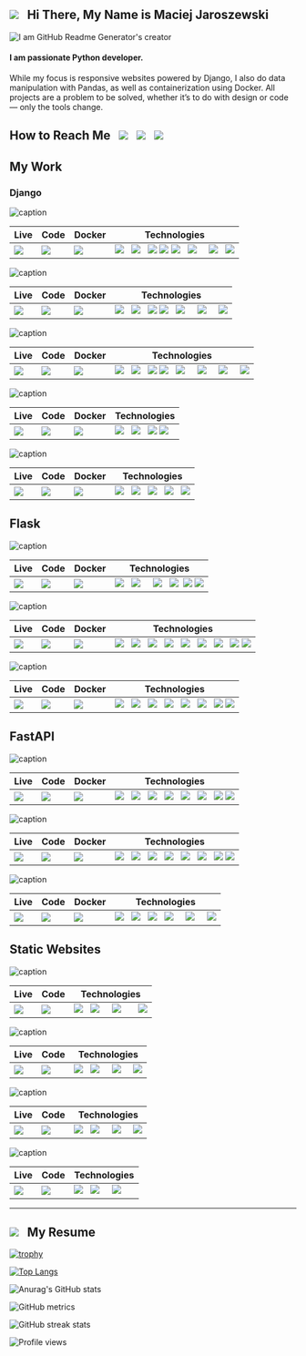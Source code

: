 

## <img src="https://github.com/mjaroszewski1979/mjaroszewski1979/blob/main/mj_20x20.png"> &nbsp; Hi There, My Name is Maciej Jaroszewski

![I am GitHub Readme Generator's creator](https://github.com/mjaroszewski1979/mjaroszewski1979/blob/main/banner_800x400.png)

#### I am passionate Python developer. 
While my focus is responsive websites powered by Django, I also do data manipulation with Pandas, as well as containerization using Docker. All projects are a problem to be solved, whether it’s to do with design or code — only the tools change.


## How to Reach Me &nbsp; [<img src="https://github.com/mjaroszewski1979/mjaroszewski1979/blob/main/fb_20x20.png">](https://www.facebook.com/profile.php?id=100058399907662) &nbsp; [<img src="https://github.com/mjaroszewski1979/mjaroszewski1979/blob/main/linkedin1.png">](https://www.linkedin.com/in/maciej-jaroszewski-0aa0451bb/) &nbsp; [<img src="https://github.com/mjaroszewski1979/mjaroszewski1979/blob/main/udemy_20x20.png">](https://www.udemy.com/user/maciej-jaroszewski-3/) 

## My Work
  
### Django

![caption](https://github.com/mjaroszewski1979/golden-cross-v1/blob/main/dg_mockup.png)
  
  Live | Code | Docker | Technologies
  ---- | ---- | ------ | ------------
  [<img src="https://github.com/mjaroszewski1979/mjaroszewski1979/blob/main/pyan1.png">](http://taurustrading.pythonanywhere.com/) | [<img src="https://github.com/mjaroszewski1979/mjaroszewski1979/blob/main/github_g.png">](https://github.com/mjaroszewski1979/golden-cross-v1) | [<img src="https://github.com/mjaroszewski1979/mjaroszewski1979/blob/main/docker_g.png">](https://hub.docker.com/r/maciej1245/rides_shop) | <img src="https://github.com/mjaroszewski1979/mjaroszewski1979/blob/main/python_g.png"> &nbsp; <img src="https://github.com/mjaroszewski1979/mjaroszewski1979/blob/main/django_g.png"> &nbsp; <img src="https://github.com/mjaroszewski1979/mjaroszewski1979/blob/main/pandas.png"> <img src="https://github.com/mjaroszewski1979/mjaroszewski1979/blob/main/html_g.png"> <img src="https://github.com/mjaroszewski1979/mjaroszewski1979/blob/main/css_g.png"> &nbsp; <img src="https://github.com/mjaroszewski1979/mjaroszewski1979/blob/main/htmlup.png"> &nbsp; &nbsp; <img src="https://github.com/mjaroszewski1979/mjaroszewski1979/blob/main/js1.png"> &nbsp; <img src="https://github.com/mjaroszewski1979/mjaroszewski1979/blob/main/chimp.png"> 

![caption](https://github.com/mjaroszewski1979/rides-shop-v1/blob/main/rides_mockup.png)
  
  Live | Code | Docker | Technologies
  ---- | ---- | ------ | ------------
  [<img src="https://github.com/mjaroszewski1979/mjaroszewski1979/blob/main/heroku_g.png">](https://rides-shop.herokuapp.com/) | [<img src="https://github.com/mjaroszewski1979/mjaroszewski1979/blob/main/github_g.png">](https://github.com/mjaroszewski1979/rides-shop-v1) | [<img src="https://github.com/mjaroszewski1979/mjaroszewski1979/blob/main/docker_g.png">](https://hub.docker.com/r/maciej1245/rides_shop) | <img src="https://github.com/mjaroszewski1979/mjaroszewski1979/blob/main/python_g.png"> &nbsp; <img src="https://github.com/mjaroszewski1979/mjaroszewski1979/blob/main/django_g.png"> &nbsp;  <img src="https://github.com/mjaroszewski1979/mjaroszewski1979/blob/main/html_g.png"> <img src="https://github.com/mjaroszewski1979/mjaroszewski1979/blob/main/css_g.png"> &nbsp; <img src="https://github.com/mjaroszewski1979/mjaroszewski1979/blob/main/htmlup.png"> &nbsp; &nbsp; <img src="https://github.com/mjaroszewski1979/mjaroszewski1979/blob/main/js1.png"> &nbsp; &nbsp; <img src="https://github.com/mjaroszewski1979/mjaroszewski1979/blob/main/cloudinary.png">

![caption](https://github.com/mjaroszewski1979/django-eshop-v2/blob/main/urban_mockup.png)
  
  Live | Code | Docker | Technologies
  ---- | ---- | ------ | ------------
  [<img src="https://github.com/mjaroszewski1979/mjaroszewski1979/blob/main/heroku_g.png">](https://django-eshop-v1.herokuapp.com/) | [<img src="https://github.com/mjaroszewski1979/mjaroszewski1979/blob/main/github_g.png">](https://github.com/mjaroszewski1979/django-eshop-v2) | [<img src="https://github.com/mjaroszewski1979/mjaroszewski1979/blob/main/docker_g.png">](https://hub.docker.com/r/maciej1245/urbanstyle) | <img src="https://github.com/mjaroszewski1979/mjaroszewski1979/blob/main/python_g.png"> &nbsp; <img src="https://github.com/mjaroszewski1979/mjaroszewski1979/blob/main/django_g.png"> &nbsp;  <img src="https://github.com/mjaroszewski1979/mjaroszewski1979/blob/main/html_g.png"> <img src="https://github.com/mjaroszewski1979/mjaroszewski1979/blob/main/css_g.png"> &nbsp; <img src="https://github.com/mjaroszewski1979/mjaroszewski1979/blob/main/bulma_g.png"> &nbsp; &nbsp; <img src="https://github.com/mjaroszewski1979/mjaroszewski1979/blob/main/js1.png"> &nbsp; &nbsp; <img src="https://github.com/mjaroszewski1979/mjaroszewski1979/blob/main/stripe.png"> &nbsp; &nbsp; <img src="https://github.com/mjaroszewski1979/mjaroszewski1979/blob/main/cloudinary.png">

  
  ![caption](https://github.com/mjaroszewski1979/googl-scraper-v1/blob/main/scraper_mockup.png)
  
  Live | Code | Docker | Technologies
  ---- | ---- | ------ | ------------
  [<img src="https://github.com/mjaroszewski1979/mjaroszewski1979/blob/main/heroku_g.png">](https://mj-scraper.herokuapp.com/) | [<img src="https://github.com/mjaroszewski1979/mjaroszewski1979/blob/main/github_g.png">](https://github.com/mjaroszewski1979/googl-scraper-v1) | [<img src="https://github.com/mjaroszewski1979/mjaroszewski1979/blob/main/docker_g.png">](https://hub.docker.com/r/maciej1245/mj_scraper) | <img src="https://github.com/mjaroszewski1979/mjaroszewski1979/blob/main/python_g.png"> &nbsp; <img src="https://github.com/mjaroszewski1979/mjaroszewski1979/blob/main/django_g.png">  &nbsp; <img src="https://github.com/mjaroszewski1979/mjaroszewski1979/blob/main/html_g.png"> <img src="https://github.com/mjaroszewski1979/mjaroszewski1979/blob/main/css_g.png">
  
  ![caption](https://github.com/mjaroszewski1979/geo_api_v1/blob/main/geo_mockup.png)

  
  Live | Code | Docker | Technologies
  ---- | ---- | ------ | ------------
  [<img src="https://github.com/mjaroszewski1979/mjaroszewski1979/blob/main/heroku_g.png">](https://geo-api-drf.herokuapp.com/) | [<img src="https://github.com/mjaroszewski1979/mjaroszewski1979/blob/main/github_g.png">](https://github.com/mjaroszewski1979/geo_api_v1) | [<img src="https://github.com/mjaroszewski1979/mjaroszewski1979/blob/main/docker_g.png">](https://hub.docker.com/r/maciej1245/geo_api_drf) | <img src="https://github.com/mjaroszewski1979/mjaroszewski1979/blob/main/python_g.png"> &nbsp; <img src="https://github.com/mjaroszewski1979/mjaroszewski1979/blob/main/django_g.png">   &nbsp; <img src="https://github.com/mjaroszewski1979/mjaroszewski1979/blob/main/drf.png"> &nbsp; <img src="https://github.com/mjaroszewski1979/mjaroszewski1979/blob/main/jwt_g.png"> &nbsp; <img src="https://github.com/mjaroszewski1979/mjaroszewski1979/blob/main/bulma_g.png"> 
  
  
## Flask

   ![caption](https://github.com/mjaroszewski1979/3d_dining/blob/main/3d_mockup.png)
  
  Live | Code | Docker | Technologies
  ---- | ---- | ------ | ------------
  [<img src="https://github.com/mjaroszewski1979/mjaroszewski1979/blob/main/heroku_g.png">](https://dining-3d.herokuapp.com/) | [<img src="https://github.com/mjaroszewski1979/mjaroszewski1979/blob/main/github_g.png">](https://github.com/mjaroszewski1979/3d_dining) | [<img src="https://github.com/mjaroszewski1979/mjaroszewski1979/blob/main/docker_g.png">](https://hub.docker.com/r/maciej1245/3d_dining) | <img src="https://github.com/mjaroszewski1979/mjaroszewski1979/blob/main/python_g.png"> &nbsp; <img src="https://github.com/mjaroszewski1979/mjaroszewski1979/blob/main/flask.png">  &nbsp; &nbsp; <img src="https://github.com/mjaroszewski1979/mjaroszewski1979/blob/main/sqlalchemy.png"> &nbsp; <img src="https://github.com/mjaroszewski1979/mjaroszewski1979/blob/main/jinja_g.png">&nbsp; <img src="https://github.com/mjaroszewski1979/mjaroszewski1979/blob/main/html_g.png"> <img src="https://github.com/mjaroszewski1979/mjaroszewski1979/blob/main/css_g.png"> 
  
  
   ![caption](https://github.com/mjaroszewski1979/market_bias_v2/blob/main/market_bias_mockup.png) 

  Live | Code | Docker | Technologies
  ---- | ---- | ------ |------------
  [<img src="https://github.com/mjaroszewski1979/mjaroszewski1979/blob/main/pyan1.png">](http://mjaroszewski.pythonanywhere.com/) | [<img src="https://github.com/mjaroszewski1979/mjaroszewski1979/blob/main/github_g.png">](https://github.com/mjaroszewski1979/market_bias_v2) | [<img src="https://github.com/mjaroszewski1979/mjaroszewski1979/blob/main/docker_g.png">](https://hub.docker.com/r/maciej1245/market_bias) | <img src="https://github.com/mjaroszewski1979/mjaroszewski1979/blob/main/python_g.png"> &nbsp; <img src="https://github.com/mjaroszewski1979/mjaroszewski1979/blob/main/flask.png"> &nbsp; <img src="https://github.com/mjaroszewski1979/mjaroszewski1979/blob/main/pandas.png"> &nbsp; <img src="https://github.com/mjaroszewski1979/mjaroszewski1979/blob/main/numpy_g.png"> &nbsp; <img src="https://github.com/mjaroszewski1979/mjaroszewski1979/blob/main/jinja_g.png"> &nbsp; <img src="https://github.com/mjaroszewski1979/mjaroszewski1979/blob/main/matplotlib_g.png"> &nbsp; <img src="https://github.com/mjaroszewski1979/mjaroszewski1979/blob/main/plotly.png"> &nbsp; <img src="https://github.com/mjaroszewski1979/mjaroszewski1979/blob/main/html_g.png"> <img src="https://github.com/mjaroszewski1979/mjaroszewski1979/blob/main/css_g.png">
  

  
   ![caption](https://github.com/mjaroszewski1979/trend_follower_v1/blob/main/trend_mockup.png)

  
  Live | Code | Docker | Technologies
  ---- | ---- | ------ | ------------
  [<img src="https://github.com/mjaroszewski1979/mjaroszewski1979/blob/main/heroku_g.png">](https://trend-follower.herokuapp.com/) | [<img src="https://github.com/mjaroszewski1979/mjaroszewski1979/blob/main/github_g.png">](https://github.com/mjaroszewski1979/trend_follower_v1) | [<img src="https://github.com/mjaroszewski1979/mjaroszewski1979/blob/main/docker_g.png">](https://hub.docker.com/r/maciej1245/trend_follower) | <img src="https://github.com/mjaroszewski1979/mjaroszewski1979/blob/main/python_g.png"> &nbsp; <img src="https://github.com/mjaroszewski1979/mjaroszewski1979/blob/main/flask.png"> &nbsp; <img src="https://github.com/mjaroszewski1979/mjaroszewski1979/blob/main/pandas.png"> &nbsp; <img src="https://github.com/mjaroszewski1979/mjaroszewski1979/blob/main/numpy_g.png">  &nbsp; <img src="https://github.com/mjaroszewski1979/mjaroszewski1979/blob/main/jinja_g.png"> &nbsp; <img src="https://github.com/mjaroszewski1979/mjaroszewski1979/blob/main/sqlalchemy.png">  &nbsp; <img src="https://github.com/mjaroszewski1979/mjaroszewski1979/blob/main/html_g.png">  <img src="https://github.com/mjaroszewski1979/mjaroszewski1979/blob/main/css_g.png">
  
 
## FastAPI

   ![caption](https://github.com/mjaroszewski1979/dogs_of_dow_v1/blob/main/dogs_mockup.png)

  Live | Code | Docker | Technologies
  ---- | ---- | ------ | ------------
  [<img src="https://github.com/mjaroszewski1979/mjaroszewski1979/blob/main/heroku_g.png">](https://dogs-of-dow.herokuapp.com/) | [<img src="https://github.com/mjaroszewski1979/mjaroszewski1979/blob/main/github_g.png">](https://github.com/mjaroszewski1979/dogs_of_dow_v1) | [<img src="https://github.com/mjaroszewski1979/mjaroszewski1979/blob/main/docker_g.png">](https://hub.docker.com/r/maciej1245/dogs_of_dow) | <img src="https://github.com/mjaroszewski1979/mjaroszewski1979/blob/main/python_g.png"> &nbsp; <img src="https://github.com/mjaroszewski1979/mjaroszewski1979/blob/main/fastapi_g.png"> &nbsp; <img src="https://github.com/mjaroszewski1979/mjaroszewski1979/blob/main/pandas.png"> &nbsp; <img src="https://github.com/mjaroszewski1979/mjaroszewski1979/blob/main/numpy_g.png">  &nbsp; <img src="https://github.com/mjaroszewski1979/mjaroszewski1979/blob/main/jinja_g.png"> &nbsp; <img src="https://github.com/mjaroszewski1979/mjaroszewski1979/blob/main/uvicorn_g.png">  &nbsp; <img src="https://github.com/mjaroszewski1979/mjaroszewski1979/blob/main/html_g.png">  <img src="https://github.com/mjaroszewski1979/mjaroszewski1979/blob/main/css_g.png"> 

   ![caption](https://github.com/mjaroszewski1979/millionaires_club_v1/blob/main/mclub_mockup.png)

  
  Live | Code | Docker | Technologies
  ---- | ---- | ------ | ------------
  [<img src="https://github.com/mjaroszewski1979/mjaroszewski1979/blob/main/deta_g.png">](https://fphpoy.deta.dev/) | [<img src="https://github.com/mjaroszewski1979/mjaroszewski1979/blob/main/github_g.png">](https://github.com/mjaroszewski1979/millionaires_club_v1) | [<img src="https://github.com/mjaroszewski1979/mjaroszewski1979/blob/main/docker_g.png">](https://hub.docker.com/r/maciej1245/ml_club) | <img src="https://github.com/mjaroszewski1979/mjaroszewski1979/blob/main/python_g.png"> &nbsp; <img src="https://github.com/mjaroszewski1979/mjaroszewski1979/blob/main/fastapi_g.png"> &nbsp; <img src="https://github.com/mjaroszewski1979/mjaroszewski1979/blob/main/pandas.png"> &nbsp; <img src="https://github.com/mjaroszewski1979/mjaroszewski1979/blob/main/numpy_g.png"> &nbsp; <img src="https://github.com/mjaroszewski1979/mjaroszewski1979/blob/main/jinja_g.png"> &nbsp; <img src="https://github.com/mjaroszewski1979/mjaroszewski1979/blob/main/uvicorn_g.png"> &nbsp; <img src="https://github.com/mjaroszewski1979/mjaroszewski1979/blob/main/html_g.png">  <img src="https://github.com/mjaroszewski1979/mjaroszewski1979/blob/main/css_g.png"> 

  ![caption](https://github.com/mjaroszewski1979/stooq-api/blob/main/stooq_mockup.png)

  
  Live | Code | Docker | Technologies
  ---- | ---- | ------ | ------------
  [<img src="https://github.com/mjaroszewski1979/mjaroszewski1979/blob/main/deta_g.png">](https://8xl3m1.deta.dev/) | [<img src="https://github.com/mjaroszewski1979/mjaroszewski1979/blob/main/github_g.png">](https://github.com/mjaroszewski1979/stooq-api) | [<img src="https://github.com/mjaroszewski1979/mjaroszewski1979/blob/main/docker_g.png">](https://hub.docker.com/r/maciej1245/stooqapi) | <img src="https://github.com/mjaroszewski1979/mjaroszewski1979/blob/main/python_g.png"> &nbsp; <img src="https://github.com/mjaroszewski1979/mjaroszewski1979/blob/main/fastapi_g.png"> &nbsp; <img src="https://github.com/mjaroszewski1979/mjaroszewski1979/blob/main/pandas.png"> &nbsp; <img src="https://github.com/mjaroszewski1979/mjaroszewski1979/blob/main/numpy_g.png"> &nbsp; &nbsp; <img src="https://github.com/mjaroszewski1979/mjaroszewski1979/blob/main/plotly.png">  &nbsp; &nbsp; <img src="https://github.com/mjaroszewski1979/mjaroszewski1979/blob/main/uvicorn_g.png"> 

 
## Static Websites

 ![caption](https://github.com/mjaroszewski1979/mjaroszewski_portfolio/blob/main/mjportfolio_mockup.png)

  Live | Code | Technologies
  ---- | ---- | ------------
  [<img src="https://github.com/mjaroszewski1979/mjaroszewski1979/blob/main/netlify1.png">](https://mjaroszewski.site/) | [<img src="https://github.com/mjaroszewski1979/mjaroszewski1979/blob/main/github_g.png">](https://github.com/mjaroszewski1979/mjaroszewski_portfolio) | <img src="https://github.com/mjaroszewski1979/mjaroszewski1979/blob/main/html_g.png"> &nbsp; <img src="https://github.com/mjaroszewski1979/mjaroszewski1979/blob/main/css_g.png"> &nbsp; &nbsp; <img src="https://github.com/mjaroszewski1979/mjaroszewski1979/blob/main/js1.png" > &nbsp; &nbsp; &nbsp; <img src="https://github.com/mjaroszewski1979/mjaroszewski1979/blob/main/htmlup.png" >
  
   ![caption](https://github.com/mjaroszewski1979/delta-real-estate/blob/main/delta_mockup.png)

  Live | Code | Technologies
  ---- | ---- | ------------
  [<img src="https://github.com/mjaroszewski1979/mjaroszewski1979/blob/main/netlify1.png">](https://delta-real-estate.netlify.app) | [<img src="https://github.com/mjaroszewski1979/mjaroszewski1979/blob/main/github_g.png">](https://github.com/mjaroszewski1979/delta-real-estate) | <img src="https://github.com/mjaroszewski1979/mjaroszewski1979/blob/main/html_g.png"> &nbsp; <img src="https://github.com/mjaroszewski1979/mjaroszewski1979/blob/main/css_g.png"> &nbsp; &nbsp; <img src="https://github.com/mjaroszewski1979/mjaroszewski1979/blob/main/js1.png"> &nbsp; &nbsp; <img src="https://github.com/mjaroszewski1979/mjaroszewski1979/blob/main/jquery_g.png">
  
   ![caption](https://github.com/mjaroszewski1979/nature-restaurant/blob/main/nature_mockup.png)

  Live | Code | Technologies
  ---- | ---- | ------------
  [<img src="https://github.com/mjaroszewski1979/mjaroszewski1979/blob/main/netlify1.png">](https://nature-restaurant.netlify.app) | [<img src="https://github.com/mjaroszewski1979/mjaroszewski1979/blob/main/github_g.png">](https://github.com/mjaroszewski1979/nature-restaurant) | <img src="https://github.com/mjaroszewski1979/mjaroszewski1979/blob/main/html_g.png"> &nbsp; <img src="https://github.com/mjaroszewski1979/mjaroszewski1979/blob/main/css_g.png"> &nbsp; &nbsp; <img src="https://github.com/mjaroszewski1979/mjaroszewski1979/blob/main/js1.png"> &nbsp; &nbsp; <img src="https://github.com/mjaroszewski1979/mjaroszewski1979/blob/main/jquery_g.png">
  
   ![caption](https://github.com/mjaroszewski1979/mjportfolio/blob/main/mjaroszewski_mockup.png)

  Live | Code | Technologies
  ---- | ---- | ------------
  [<img src="https://github.com/mjaroszewski1979/mjaroszewski1979/blob/main/netlify1.png">](https://mjaroszewski.netlify.app/) | [<img src="https://github.com/mjaroszewski1979/mjaroszewski1979/blob/main/github_g.png">](https://github.com/mjaroszewski1979/mjportfolio) | <img src="https://github.com/mjaroszewski1979/mjaroszewski1979/blob/main/html_g.png"> &nbsp; <img src="https://github.com/mjaroszewski1979/mjaroszewski1979/blob/main/css_g.png"> &nbsp; &nbsp; <img src="https://github.com/mjaroszewski1979/mjaroszewski1979/blob/main/js1.png">




  
  ---
  
  ## [<img src="https://github.com/mjaroszewski1979/mjaroszewski1979/blob/main/pdf_20x20.png">](https://www.mjaroszewski.site/resume.html) &nbsp; My Resume
    
    
    

  [![trophy](https://github-profile-trophy.vercel.app/?username=mjaroszewski1979&theme=graywhite)](https://github.com/ryo-ma/github-profile-trophy)

  [![Top Langs](https://github-readme-stats.vercel.app/api/top-langs/?username=mjaroszewski1979&theme=graywhite)](https://github.com/anuraghazra/github-readme-stats)

  ![Anurag's GitHub stats](https://github-readme-stats.vercel.app/api?username=mjaroszewski1979&theme=graywhite&show_icons=true)

  ![GitHub metrics](https://metrics.lecoq.io/mjaroszewski1979)  

  ![GitHub streak stats](https://github-readme-streak-stats.herokuapp.com/?user=mjaroszewski1979&theme=graywhite)  

  ![Profile views](https://gpvc.arturio.dev/mjaroszewski1979)  



